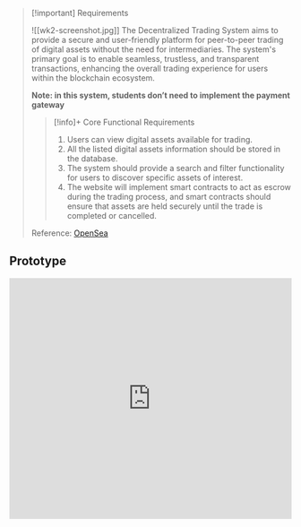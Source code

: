 
>[!important] Requirements
>
> ![[wk2-screenshot.jpg]]
> The Decentralized Trading System aims to provide a secure and user-friendly platform for peer-to-peer trading of digital assets without the need for intermediaries. The system's primary goal is to enable seamless, trustless, and transparent transactions, enhancing the overall trading experience for users within the blockchain ecosystem.  
> 
> **Note: in this system, students don’t need to implement the payment gateway**
> 
>>[!info]+ Core Functional Requirements
>>
>>1. Users can view digital assets available for trading.  
>>2. All the listed digital assets information should be stored in the database.  
>>3. The system should provide a search and filter functionality for users to discover specific assets of interest. 
>>4. The website will implement smart contracts to act as escrow during the trading process, and smart contracts should ensure that assets are held securely until the trade is completed or cancelled.
>
>Reference:  [OpenSea](https://opensea.io/)

## Prototype
<iframe width="100%" height="430px" src="https://xd.adobe.com/embed/b9a65edb-875d-4e25-8ab0-a330b523b754-ecf5/" frameborder="0" allowfullscreen></iframe>